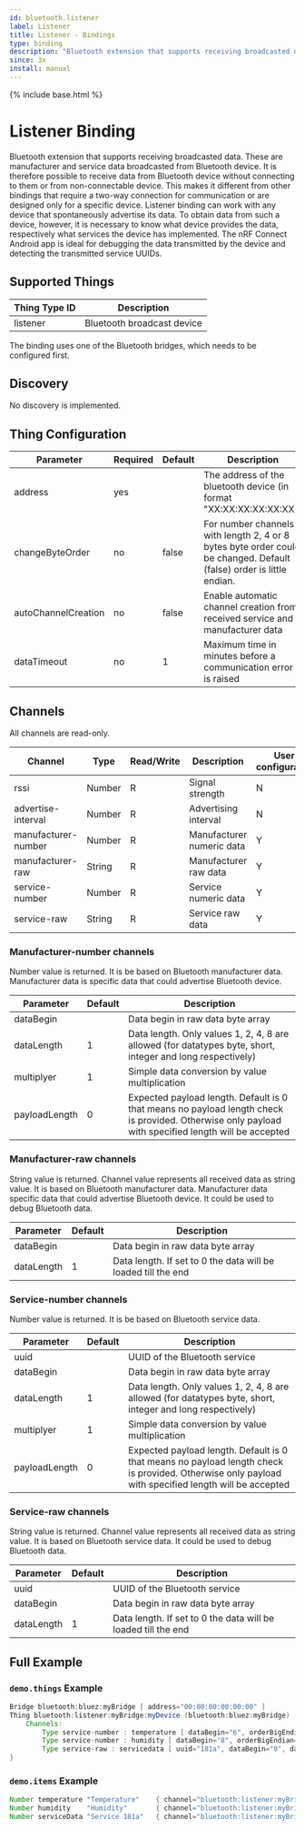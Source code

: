 ```yaml
---
id: bluetooth.listener
label: Listener
title: Listener - Bindings
type: binding
description: "Bluetooth extension that supports receiving broadcasted data."
since: 3x
install: manual
---
```


<!-- Attention authors: Do not edit directly. Please add your changes to the appropriate source repository -->

{% include base.html %}

# Listener Binding

Bluetooth extension that supports receiving broadcasted data.
These are manufacturer and service data broadcasted from Bluetooth device.
It is therefore possible to receive data from Bluetooth device without connecting to them or from non-connectable device.
This makes it different from other bindings that require a two-way connection for communication or are designed only for a specific device.
Listener binding can work with any device that spontaneously advertise its data.
To obtain data from such a device, however, it is necessary to know what device provides the data, respectively what services the device has implemented.
The nRF Connect Android app is ideal for debugging the data transmitted by the device and detecting the transmitted service UUIDs.

## Supported Things

| Thing Type ID   | Description                |
| --------------- | -------------------------- |
| listener        | Bluetooth broadcast device |

The binding uses one of the Bluetooth bridges, which needs to be configured first.

## Discovery

No discovery is implemented.

## Thing Configuration

| Parameter           | Required | Default | Description                                                                    |
|---------------------|----------|---------|--------------------------------------------------------------------------------|
| address             | yes      |         | The address of the bluetooth device (in format "XX:XX:XX:XX:XX:XX")            |
| changeByteOrder     | no       | false   | For number channels with length 2, 4 or 8 bytes byte order could be changed. Default (false) order is little endian. |
| autoChannelCreation | no       | false   | Enable automatic channel creation from received service and manufacturer data |
| dataTimeout         | no       | 1       | Maximum time in minutes before a communication error is raised                 |

## Channels

All channels are read-only.

| Channel             | Type   | Read/Write | Description                 | User configurable |
|---------------------|--------|------------|-----------------------------|-------------------|
| rssi                | Number | R          | Signal strength             | N                 |
| advertise-interval  | Number | R          | Advertising interval        | N                 |
| manufacturer-number | Number | R          | Manufacturer numeric data   | Y                 |
| manufacturer-raw    | String | R          | Manufacturer raw data       | Y                 |
| service-number      | Number | R          | Service numeric data        | Y                 |
| service-raw         | String | R          | Service raw data            | Y                 |

### Manufacturer-number channels

Number value is returned.
It is be based on Bluetooth manufacturer data.
Manufacturer data is specific data that could advertise Bluetooth device.

| Parameter           | Default | Description |
|---------------------|---------|-------------|
| dataBegin           |         | Data begin in raw data byte array |
| dataLength          | 1       | Data length. Only values 1, 2, 4, 8 are allowed (for datatypes byte, short, integer and long respectively) |
| multiplyer          | 1       | Simple data conversion by value multiplication |
| payloadLength       | 0       | Expected payload length. Default is 0 that means no payload length check is provided. Otherwise only payload with specified length will be accepted |

### Manufacturer-raw channels

String value is returned.
Channel value represents all received data as string value.
It is based on Bluetooth manufacturer data.
Manufacturer data specific data that could advertise Bluetooth device.
It could be used to debug Bluetooth data.

| Parameter           | Default | Description |
|---------------------|---------|-------------|
| dataBegin           |         | Data begin in raw data byte array |
| dataLength          | 1       | Data length. If set to 0 the data will be loaded till the end |

### Service-number channels

Number value is returned.
It is be based on Bluetooth service data.

| Parameter           | Default | Description  |
|---------------------|---------|--------------|
| uuid                |         | UUID of the Bluetooth service |
| dataBegin           |         | Data begin in raw data byte array |
| dataLength          | 1       | Data length. Only values 1, 2, 4, 8 are allowed (for datatypes byte, short, integer and long respectively) |
| multiplyer          | 1       | Simple data conversion by value multiplication |
| payloadLength       | 0       | Expected payload length. Default is 0 that means no payload length check is provided. Otherwise only payload with specified length will be accepted |

### Service-raw channels

String value is returned.
Channel value represents all received data as string value.
It is based on Bluetooth service data.
It could be used to debug Bluetooth data.

| Parameter           | Default | Description  |
|---------------------|---------|--------------|
| uuid                |         | UUID of the Bluetooth service  |
| dataBegin           |         | Data begin in raw data byte array |
| dataLength          | 1       | Data length. If set to 0 the data will be loaded till the end |

## Full Example

### `demo.things` Example

```java
Bridge bluetooth:bluez:myBridge [ address="00:00:00:00:00:00" ]
Thing bluetooth:listener:myBridge:myDevice (bluetooth:bluez:myBridge) [ address="11:11:11:11:11:11", changeByteOrder="false" ] {
    Channels:
        Type service-number : temperature [ dataBegin="6", orderBigEndian="true", payloadLength="13", multiplyer="0.1", uuid="181a", dataLength="2" ]
        Type service-number : humidity [ dataBegin="8", orderBigEndian="true", payloadLength="13", multiplyer="0.1", uuid="181a", dataLength="2" ]
        Type service-raw : servicedata [ uuid="181a", dataBegin="0", dataLength="0" ]        
}
```

### `demo.items` Example

```java
Number temperature "Temperature"    { channel="bluetooth:listener:myBridge:myDevice:temperature" }
Number humidity    "Humidity"       { channel="bluetooth:listener:myBridge:myDevice:humidity" }
Number serviceData "Service 181a"   { channel="bluetooth:listener:myBridge:myDevice:servicedata" }
```
